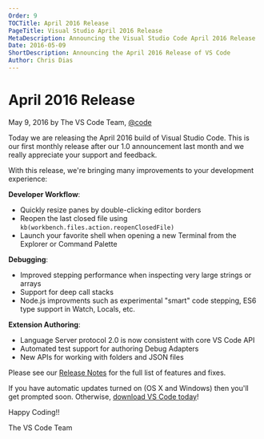 ```yaml
---
Order: 9
TOCTitle: April 2016 Release
PageTitle: Visual Studio April 2016 Release
MetaDescription: Announcing the Visual Studio Code April 2016 Release
Date: 2016-05-09
ShortDescription: Announcing the April 2016 Release of VS Code
Author: Chris Dias
---
```


# April 2016 Release

May 9, 2016 by The VS Code Team, [@code](https://twitter.com/code)

Today we are releasing the April 2016 build of Visual Studio Code. This is our first monthly release after our 1.0 announcement last month and we really appreciate your support and feedback.

With this release, we're bringing many improvements to your development experience:

**Developer Workflow**:

* Quickly resize panes by double-clicking editor borders
* Reopen the last closed file using `kb(workbench.files.action.reopenClosedFile)`
* Launch your favorite shell when opening a new Terminal from the Explorer or Command Palette

**Debugging**:

* Improved stepping performance when inspecting very large strings or arrays
* Support for deep call stacks
* Node.js improvments such as experimental "smart" code stepping, ES6 type support in Watch, Locals, etc.

**Extension Authoring**:

* Language Server protocol 2.0 is now consistent with core VS Code API
* Automated test support for authoring Debug Adapters
* New APIs for working with folders and JSON files

Please see our [Release Notes](http://go.microsoft.com/fwlink/?LinkID=533483) for the full list of features and fixes.

If you have automatic updates turned on (OS X and Windows) then you'll get prompted soon. Otherwise, [download VS Code today](https://code.visualstudio.com)!

Happy Coding!!

The VS Code Team
